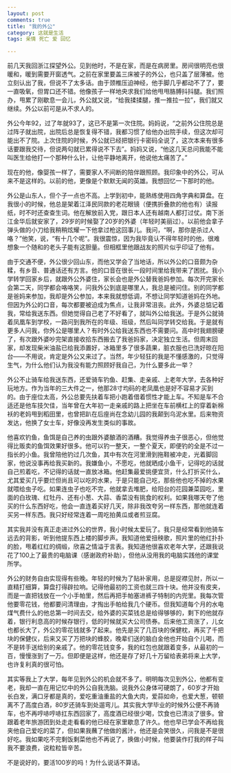 ```yaml
---
layout: post
comments: true
title: "我的外公"
category: 这就是生活
tags: 亲情 死亡 爱 回忆

---
```


前几天我回浙江探望外公。见到他时，不是在家，而是在病房里。房间很明亮也很暖和，暖到需要开窗透气。之前在家里要盖三床被子的外公，也只盖了层薄被。他立刻认出了我，但说不了太多话。由于颈椎压迫神经，他手脚几乎都动不了了，要一直吸氧，但胃口还不错。他像孩子一样地央求我们给他甩甩胳膊抖抖腿。我们照办，甩累了刚歇息一会儿，外公就又说，“给我揉揉腿，推一推拉一拉”，我们就又继续。外公以前可是从不求人的。

外公今年92，过了年就93了，这已不是第一次住院。妈妈说，“之前外公住院总是过阵子就出院，出院后总是恢复得不错，我都习惯了给他办出院手续，但这次却可能出不了院。上次住院的时候，外公就已经把银行卡密码全说了，这次本来有很多话要跟我交待，但说两句就已累得说不下去”。妈妈又说，“他这几天总问我能不能叫医生给他打一个那种什么针，让他平静地离开，他说他太痛苦了。”

现在的他，像婴孩一样了，需要家人不间断的陪伴跟照顾。我印象中的外公，可从来不是这样的。以前的他，更像是个默默无闻的英雄。我想回忆一下那时的他。

外公是山东人，但个子一点也不高。上学到初中，能熟练使用四角字典和算盘。在我很小的时候，他总是架着江泽民同款的老花眼镜（便携折叠款的他也有）读报纸，时不时还查查生词。他在解放前入党，跟日本人还有越南人都打过仗。南下浙江金华后就安家了，29岁的时候娶了20岁的外婆（年轻时美丽过）。以前他会拿子弹头做的小刀给我稍稍炫耀一下他拿过枪这回事儿。我问，“啊，那你是杀过人咯？”他笑，说，“有十几个呢”。我很震惊，因为我毕竟认不得年轻时的他，很难想象一个随和的老头子能有这胆量。但相框里他跟战友的照片似乎印证了他有。

由于交通不便，外公很少回山东，而他又学会了当地话，所以外公的口音颇为杂糅，有乡音、普通话还有方言。他的口音在很长一段时间里给我带来了困扰。我小学转学回家乡后，就跟外公外婆住，家长会也是外公替我爸妈参加。每次开完家长会第二天，同学都会咯咯笑，问我外公到底是哪里人，我总是被问住。别的同学都是爸妈来参加，我却是外公参加，本来我就想低调，不想让同学知道爸妈在外地。但因为外公的口音，每次都要被迫成为焦点，让我非常沮丧。此外，外婆总惦记着我，常给我送东西。但她觉得自己老了不好看了，就叫外公给我送。于是外公就骑着凤凰车到学校，一路问到我所在的年级、班级，然后叫同学转交给我。于是就有更多人问我，你外公是哪里人？有时外公给我送东西也不需要问。高中时我翅膀硬了，有次跟外婆吵完架直接收拾东西搬去了我爸妈家，决定独立生活。但周末回家，却发现柴米油盐已给我添置好，冰箱里多了很多蔬果，脏衣服也已洗好晾在阳台——不用说，肯定是外公又来过了。当然，年少轻狂的我是不懂感激的，只觉得生气，为什么他们认为我没有能力照顾好我自己，为什么要多此一举？

外公不止骑车给我送东西，还爱骑车钓鱼、赶集、走亲戚、上老年大学，去各种好玩地方。作为当年的三大件之一，他那28寸均码的老凤凰也是好不容易才买到的。由于座位太高，外公总要先扶着车把小跑着借着惯性才能上车。不知是车不合适还是他车技欠佳，当年曾在大年初一走亲戚的路上把坐在车前横杠上的穿着新棉袄的老妈甩到稻田里，也曾把趴在后座尚在念幼儿园的我颠到乌泥水里。后来物资发达，他换了女士车，好像没再发生类似的事故。

他喜欢钓鱼，鱼饵是自己养的虫跟外婆酿酒的酒糟。我觉得养虫子很恶心，但他觉得比贩卖的鱼饵效果好很多。他可以钓一整天，一整个夏天，即便钓的全是不过一指长的小鱼。我曾陪他钓过几次鱼，其中有次在河里滑到拖鞋被冲走，光着脚回家，他说没事再给我买新的。我嫌鱼小，不愿吃，他就晒成小鱼干，记得吃的话就自己煎着吃，不记得的话就一直放冰箱。他赶集最爱挑便宜货，什么打折买什么，尤其爱买几乎要烂但尚且可以吃的水果，于是只能自己吃，那些他也吃不掉的水果就喂给虫子吃。如果连虫子也吃不完，他就拿去堆肥，给阳台的花园兼菜园吃，里面的白玫瑰、红牡丹、还有小葱、大蒜、香菜没有挑食的权利。如果我哪天夸了他买的什么东西好吃，他会一直连着买好几天，除非我改夸另一样东西，那他就连着买另一样东西。我只好经常连着一周吃拍黄瓜或者煎豆腐。

其实我并没有真正走进过外公的世界，我小时候太爱玩了。我只是经常看到他骑车远去的背影，听到他提东西上楼的脚步声。我知道他爱扭秧歌，照片里的他红扑扑的脸，甩着红红的绸缎，欣喜之情溢于言表。我知道他很喜欢老年大学，还跟我说花了100上了最贵的电脑课（感谢政府补助），但他从没用我的电脑实践他的课堂所学。

外公的财务自由实现得有些晚。年轻的时候为了贴补家用，总是捉襟见肘，所以一直精打细算，算盘打得辟拉响。记得他最初的工资也就三四十块。他并没有皮夹，而是一直把钱放在一个小手帕里，然后再把手帕塞进裤子特制的内兜里。我每次管他要零花钱，他都要问清理由，才掏出手帕给我几个硬币。但我知道每个月的水电煤气费什么的他总第一时间去交，给外婆的买菜钱总是给得够够的，剩下的他就存着，银行利息高的时候存银行，低的时候就买大公司债券。后来他工资涨了，儿女也都长大了，外公的零花钱就多了起来。他先是买了几百块的保健枕，再买了千把块的保健仪，后来又买了万把块的蜂胶，晚辈们送的脑白金他也开始自个儿喝，而不是转手送给别的亲戚了。他的零花钱变多，我的红包也就跟着变多，从最初的一百，慢慢涨到了一万。但即便是这样，他还是存了好几十万留给表弟将来上大学，也许复利真的很可怕。

其实等我上了大学，每年见到外公的机会就不多了。明明每次见到外公，他都有变老，我却一直在用记忆中的外公自我洗脑。说我外公身体可硬朗了，60岁才开始长白发，满口牙都是真的，爱吃重油重盐的大鱼大肉，爱蒜如命，也爱大葱，顿顿离不了高度白酒，80岁还骑车到处遛弯儿。其实我大学毕业的时候外公便不再骑车，也不再哼哧哼哧扛东西回家了，高度酒已经很少喝，饮食也已清淡了很多。曾跟着老年旅游团到处走走看看的他已经在家里歇息了许久。他也早已学会不再给我夹他自己爱吃的菜了，但如果我蘸了他做的酱汁，他还是会笑很久，问我是不是很好吃。我如果吃不完剩饭剩菜他也不再说了，换做小时候，他要装作打我的样子叫我不要浪费，说粒粒皆辛苦。

不是说好的，要活100岁的吗！为什么说话不算话。